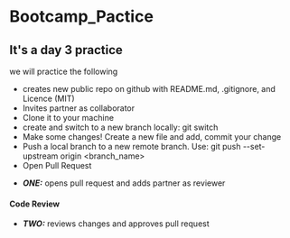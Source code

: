 # Bootcamp_Pactice
## It's a day 3 practice 
we will practice the following 
* creates new public repo on github with README.md, .gitignore, and Licence (MIT)
*  Invites partner as collaborator
*   Clone it to your machine
*   create and switch to a new branch locally: git switch
*   Make some changes! Create a new file and add, commit your change
*   Push a local branch to a new remote branch. Use: git push --set-upstream origin <branch_name>
* Open Pull Request
- ***ONE:*** opens pull request and adds partner as reviewer
#### Code Review
- ***TWO:*** reviews changes and approves pull request

